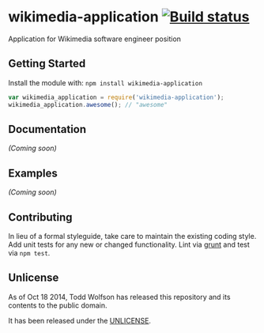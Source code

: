 # wikimedia-application [![Build status](https://travis-ci.org/twolfson/wikimedia-application.png?branch=master)](https://travis-ci.org/twolfson/wikimedia-application)

Application for Wikimedia software engineer position

## Getting Started
Install the module with: `npm install wikimedia-application`

```js
var wikimedia_application = require('wikimedia-application');
wikimedia_application.awesome(); // "awesome"
```

## Documentation
_(Coming soon)_

## Examples
_(Coming soon)_

## Contributing
In lieu of a formal styleguide, take care to maintain the existing coding style. Add unit tests for any new or changed functionality. Lint via [grunt](https://github.com/gruntjs/grunt) and test via `npm test`.

## Unlicense
As of Oct 18 2014, Todd Wolfson has released this repository and its contents to the public domain.

It has been released under the [UNLICENSE][].

[UNLICENSE]: UNLICENSE
